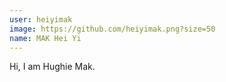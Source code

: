 ```yaml
---
user: heiyimak
image: https://github.com/heiyimak.png?size=50
name: MAK Hei Yi
---
```

Hi, I am Hughie Mak.
